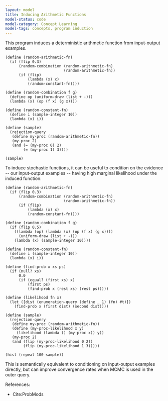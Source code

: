 ```yaml
---
layout: model
title: Inducing Arithmetic Functions
model-status: code
model-category: Concept Learning
model-tags: concepts, program induction
---
```


This program induces a deterministic arithmetic function from input-output examples.

    (define (random-arithmetic-fn)
      (if (flip 0.3)
          (random-combination (random-arithmetic-fn) 
                              (random-arithmetic-fn))
          (if (flip) 
              (lambda (x) x) 
              (random-constant-fn))))
    
    (define (random-combination f g)
      (define op (uniform-draw (list + -)))
      (lambda (x) (op (f x) (g x))))
    
    (define (random-constant-fn)
      (define i (sample-integer 10))
      (lambda (x) i))
    
    (define (sample)
      (rejection-query
       (define my-proc (random-arithmetic-fn))
       (my-proc 2)
       (and (= (my-proc 0) 2)
            (= (my-proc 1) 3))))
    
    (sample)

To induce stochastic functions, it can be useful to condition on the evidence -- our input-output examples -- having high marginal likelihood under the induced function:

    (define (random-arithmetic-fn)
      (if (flip 0.3)
          (random-combination (random-arithmetic-fn) 
                              (random-arithmetic-fn))
          (if (flip) 
              (lambda (x) x) 
              (random-constant-fn))))
    
    (define (random-combination f g)
      (if (flip 0.5)
        ((lambda (op) (lambda (x) (op (f x) (g x))))
          (uniform-draw (list + -)))
        (lambda (x) (sample-integer 10))))
    
    (define (random-constant-fn)
      (define i (sample-integer 10))
      (lambda (x) i))
    
    (define (find-prob x xs ps)
      (if (null? xs)
          0.0
          (if (equal? (first xs) x)
              (first ps)
              (find-prob x (rest xs) (rest ps)))))
    
    (define (likelihood fn x)
      (let ([dist (enumeration-query (define _ 1) (fn) #t)])
        (find-prob x (first dist) (second dist))))
    
    (define (sample)
      (rejection-query
       (define my-proc (random-arithmetic-fn))
       (define (my-proc-likelihood x y)
         (likelihood (lambda () (my-proc x)) y))
       (my-proc 2)
       (and (flip (my-proc-likelihood 0 2)) 
            (flip (my-proc-likelihood 1 3)))))
    
    (hist (repeat 100 sample))

This is semantically equivalent to conditioning on input-output examples directly, but can improve convergence rates when MCMC is used in the outer query.

References:

- Cite:ProbMods
